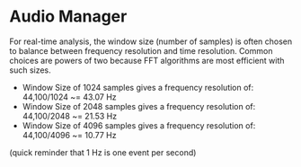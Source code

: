 # Audio Manager

For real-time analysis, the window size (number of samples) is often chosen to balance between frequency resolution and time resolution. Common choices are powers of two because FFT algorithms are most efficient with such sizes.

* Window Size of 1024 samples gives a frequency resolution of: 44,100/1024 ~= 43.07 Hz 
* Window Size of 2048 samples gives a frequency resolution of: 44,100/2048 ~= 21.53 Hz 
* Window Size of 4096  samples gives a frequency resolution of: 44,100/4096  ~= 10.77 Hz 

(quick reminder that 1 Hz is one event per second)